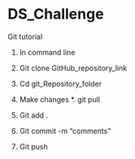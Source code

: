 # DS_Challenge


Git  tutorial
1. In command line
2. Git clone GitHub_repository_link
3. Cd git_Repository_folder
   
   
4. Make changes
*. git pull
5. Git add .
6. Git commit -m “comments”
7. Git push